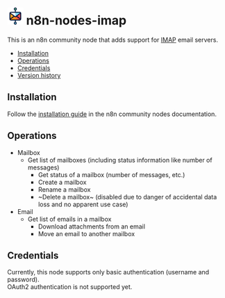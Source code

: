 # <img src="nodes/Imap/node-imap-icon.svg"  height="40"> n8n-nodes-imap

This is an n8n community node that adds support for [IMAP](https://en.wikipedia.org/wiki/Internet_Message_Access_Protocol) email servers.

* [Installation](#installation)  
* [Operations](#operations)  
* [Credentials](#credentials)
* [Version history](CHANGELOG.md)

## Installation

Follow the [installation guide](https://docs.n8n.io/integrations/community-nodes/installation/) in the n8n community nodes documentation.

## Operations

* Mailbox
  * Get list of mailboxes (including status information like number of messages)
	* Get status of a mailbox (number of messages, etc.)
	* Create a mailbox
	* Rename a mailbox
	* ~Delete a mailbox~ (disabled due to danger of accidental data loss and no apparent use case)
* Email
  * Get list of emails in a mailbox
	* Download attachments from an email
	* Move an email to another mailbox

## Credentials

Currently, this node supports only basic authentication (username and password).  
OAuth2 authentication is not supported yet.  

